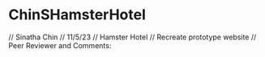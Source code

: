 # ChinSHamsterHotel
// Sinatha Chin
// 11/5/23
// Hamster Hotel
// Recreate prototype website 
// Peer Reviewer and Comments: 
